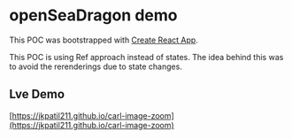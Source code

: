 # openSeaDragon demo

This POC was bootstrapped with [Create React App](https://github.com/facebook/create-react-app).

This POC is using Ref approach instead of states. The idea behind this was to avoid the rerenderings due to state changes.

## Lve Demo

[https://jkpatil211.github.io/carl-image-zoom](https://jkpatil211.github.io/carl-image-zoom)